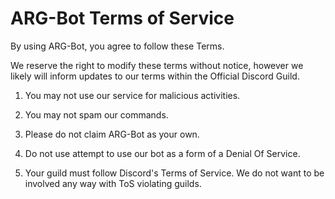 # ARG-Bot Terms of Service

By using ARG-Bot, you agree to follow these Terms.

We reserve the right to modify these terms without notice, however we likely will inform updates to our terms within the Official Discord Guild.
 
1. You may not use our service for malicious activities. 

2. You may not spam our commands. 

3. Please do not claim ARG-Bot as your own.

4. Do not use attempt to use our bot as a form of a Denial Of Service. 

5. Your guild must follow Discord's Terms of Service. We do not want to be involved any way with ToS violating guilds.
